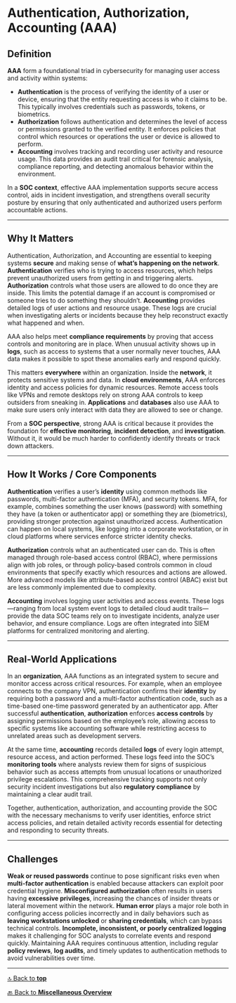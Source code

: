 # Authentication, Authorization, Accounting (AAA)

## Definition

**AAA** form a foundational triad in cybersecurity for managing user access and activity within systems:
- **Authentication** is the process of verifying the identity of a user or device, ensuring that the entity requesting access is who it claims to be. This typically involves credentials such as passwords, tokens, or biometrics.
- **Authorization** follows authentication and determines the level of access or permissions granted to the verified entity. It enforces policies that control which resources or operations the user or device is allowed to perform.
- **Accounting** involves tracking and recording user activity and resource usage. This data provides an audit trail critical for forensic analysis, compliance reporting, and detecting anomalous behavior within the environment.

In a **SOC context**, effective AAA implementation supports secure access control, aids in incident investigation, and strengthens overall security posture by ensuring that only authenticated and authorized users perform accountable actions.

---

## Why It Matters

Authentication, Authorization, and Accounting are essential to keeping systems **secure** and making sense of **what’s happening on the network**. **Authentication** verifies who is trying to access resources, which helps prevent unauthorized users from getting in and triggering alerts. **Authorization** controls what those users are allowed to do once they are inside. This limits the potential damage if an account is compromised or someone tries to do something they shouldn’t. **Accounting** provides detailed logs of user actions and resource usage. These logs are crucial when investigating alerts or incidents because they help reconstruct exactly what happened and when.

AAA also helps meet **compliance requirements** by proving that access controls and monitoring are in place. When unusual activity shows up in **logs**, such as access to systems that a user normally never touches, AAA data makes it possible to spot these anomalies early and respond quickly.

This matters **everywhere** within an organization. Inside the **network**, it protects sensitive systems and data. In **cloud environments**, AAA enforces identity and access policies for dynamic resources. Remote access tools like VPNs and remote desktops rely on strong AAA controls to keep outsiders from sneaking in. **Applications** and **databases** also use AAA to make sure users only interact with data they are allowed to see or change.

From a **SOC perspective**, strong AAA is critical because it provides the foundation for **effective monitoring**, **incident detection**, and **investigation**. Without it, it would be much harder to confidently identify threats or track down attackers.

---

## How It Works / Core Components

**Authentication** verifies a user’s **identity** using common methods like passwords, multi-factor authentication (MFA), and security tokens. MFA, for example, combines something the user knows (password) with something they have (a token or authenticator app) or something they are (biometrics), providing stronger protection against unauthorized access. Authentication can happen on local systems, like logging into a corporate workstation, or in cloud platforms where services enforce stricter identity checks.

**Authorization** controls what an authenticated user can do. This is often managed through role-based access control (RBAC), where permissions align with job roles, or through policy-based controls common in cloud environments that specify exactly which resources and actions are allowed. More advanced models like attribute-based access control (ABAC) exist but are less commonly implemented due to complexity.

**Accounting** involves logging user activities and access events. These logs—ranging from local system event logs to detailed cloud audit trails—provide the data SOC teams rely on to investigate incidents, analyze user behavior, and ensure compliance. Logs are often integrated into SIEM platforms for centralized monitoring and alerting.

---

## Real-World Applications

In an **organization**, AAA functions as an integrated system to secure and monitor access across critical resources. For example, when an employee connects to the company VPN, authentication confirms their **identity** by requiring both a password and a multi-factor authentication code, such as a time-based one-time password generated by an authenticator app. After successful **authentication**, **authorization** enforces **access controls** by assigning permissions based on the employee’s role, allowing access to specific systems like accounting software while restricting access to unrelated areas such as development servers.

At the same time, **accounting** records detailed **logs** of every login attempt, resource access, and action performed. These logs feed into the SOC’s **monitoring tools** where analysts review them for signs of suspicious behavior such as access attempts from unusual locations or unauthorized privilege escalations. This comprehensive tracking supports not only security incident investigations but also **regulatory compliance** by maintaining a clear audit trail.

Together, authentication, authorization, and accounting provide the SOC with the necessary mechanisms to verify user identities, enforce strict access policies, and retain detailed activity records essential for detecting and responding to security threats.

---

## Challenges

**Weak or reused passwords** continue to pose significant risks even when **multi-factor authentication** is enabled because attackers can exploit poor credential hygiene. **Misconfigured authorization** often results in users having **excessive privileges**, increasing the chances of insider threats or lateral movement within the network. **Human error** plays a major role both in configuring access policies incorrectly and in daily behaviors such as **leaving workstations unlocked** or **sharing credentials**, which can bypass technical controls. **Incomplete, inconsistent, or poorly centralized logging** makes it challenging for SOC analysts to correlate events and respond quickly. Maintaining AAA requires continuous attention, including regular **policy reviews**, **log audits**, and timely updates to authentication methods to avoid vulnerabilities over time.

---

[🔝 Back to **top**](#authentication-authorization-accounting-aaa)

[🔙 Back to **Miscellaneous Overview**](README.md)
